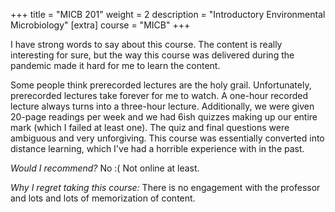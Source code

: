 +++
title = "MICB 201"
weight = 2
description = "Introductory Environmental Microbiology"
[extra]
course = "MICB"
+++

I have strong words to say about this course. The content is really interesting for sure, but the way this course was delivered during the pandemic made it hard for me to learn the content.

Some people think prerecorded lectures are the holy grail. Unfortunately, prerecorded lectures take forever for me to watch. A one-hour recorded lecture always turns into a three-hour lecture. Additionally, we were given 20-page readings per week and we had 6ish quizzes making up our entire mark (which I failed at least one). The quiz and final questions were ambiguous and very unforgiving. This course was essentially converted into distance learning, which I've had a horrible experience with in the past.

*Would I recommend?* No :( Not online at least.

*Why I regret taking this course:* There is no engagement with the professor and lots and lots of memorization of content. 